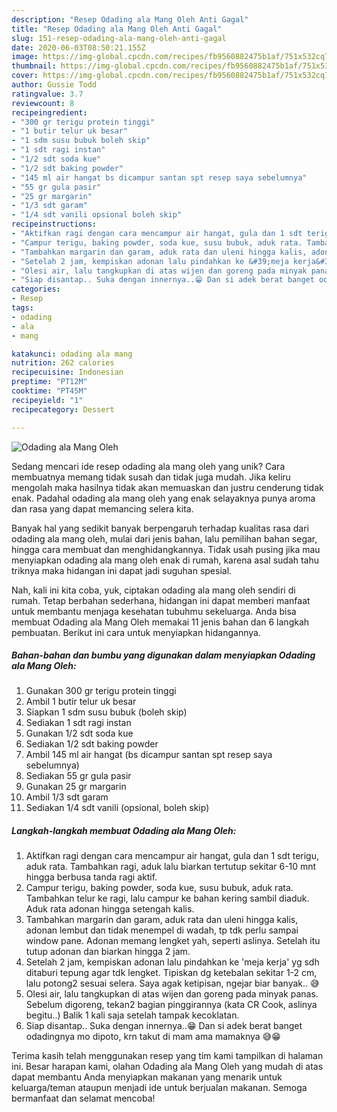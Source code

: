 ```yaml
---
description: "Resep Odading ala Mang Oleh Anti Gagal"
title: "Resep Odading ala Mang Oleh Anti Gagal"
slug: 151-resep-odading-ala-mang-oleh-anti-gagal
date: 2020-06-03T08:50:21.155Z
image: https://img-global.cpcdn.com/recipes/fb9560882475b1af/751x532cq70/odading-ala-mang-oleh-foto-resep-utama.jpg
thumbnail: https://img-global.cpcdn.com/recipes/fb9560882475b1af/751x532cq70/odading-ala-mang-oleh-foto-resep-utama.jpg
cover: https://img-global.cpcdn.com/recipes/fb9560882475b1af/751x532cq70/odading-ala-mang-oleh-foto-resep-utama.jpg
author: Gussie Todd
ratingvalue: 3.7
reviewcount: 8
recipeingredient:
- "300 gr terigu protein tinggi"
- "1 butir telur uk besar"
- "1 sdm susu bubuk boleh skip"
- "1 sdt ragi instan"
- "1/2 sdt soda kue"
- "1/2 sdt baking powder"
- "145 ml air hangat bs dicampur santan spt resep saya sebelumnya"
- "55 gr gula pasir"
- "25 gr margarin"
- "1/3 sdt garam"
- "1/4 sdt vanili opsional boleh skip"
recipeinstructions:
- "Aktifkan ragi dengan cara mencampur air hangat, gula dan 1 sdt terigu, aduk rata. Tambahkan ragi, aduk lalu biarkan tertutup sekitar 6-10 mnt hingga berbusa tanda ragi aktif."
- "Campur terigu, baking powder, soda kue, susu bubuk, aduk rata. Tambahkan telur ke ragi, lalu campur ke bahan kering sambil diaduk. Aduk rata adonan hingga setengah kalis."
- "Tambahkan margarin dan garam, aduk rata dan uleni hingga kalis, adonan lembut dan tidak menempel di wadah, tp tdk perlu sampai window pane. Adonan memang lengket yah, seperti aslinya. Setelah itu tutup adonan dan biarkan hingga 2 jam."
- "Setelah 2 jam, kempiskan adonan lalu pindahkan ke &#39;meja kerja&#39; yg sdh ditaburi tepung agar tdk lengket. Tipiskan dg ketebalan sekitar 1-2 cm, lalu potong2 sesuai selera. Saya agak ketipisan, ngejar biar banyak.. 😅"
- "Olesi air, lalu tangkupkan di atas wijen dan goreng pada minyak panas. Sebelum digoreng, tekan2 bagian pinggirannya (kata CR Cook, aslinya begitu..) Balik 1 kali saja setelah tampak kecoklatan."
- "Siap disantap.. Suka dengan innernya..😁 Dan si adek berat banget odadingnya mo dipoto, krn takut di mam ama mamaknya 😅😁"
categories:
- Resep
tags:
- odading
- ala
- mang

katakunci: odading ala mang 
nutrition: 262 calories
recipecuisine: Indonesian
preptime: "PT12M"
cooktime: "PT45M"
recipeyield: "1"
recipecategory: Dessert

---
```



![Odading ala Mang Oleh](https://img-global.cpcdn.com/recipes/fb9560882475b1af/751x532cq70/odading-ala-mang-oleh-foto-resep-utama.jpg)

Sedang mencari ide resep odading ala mang oleh yang unik? Cara membuatnya memang tidak susah dan tidak juga mudah. Jika keliru mengolah maka hasilnya tidak akan memuaskan dan justru cenderung tidak enak. Padahal odading ala mang oleh yang enak selayaknya punya aroma dan rasa yang dapat memancing selera kita.

Banyak hal yang sedikit banyak berpengaruh terhadap kualitas rasa dari odading ala mang oleh, mulai dari jenis bahan, lalu pemilihan bahan segar, hingga cara membuat dan menghidangkannya. Tidak usah pusing jika mau menyiapkan odading ala mang oleh enak di rumah, karena asal sudah tahu triknya maka hidangan ini dapat jadi suguhan spesial.




Nah, kali ini kita coba, yuk, ciptakan odading ala mang oleh sendiri di rumah. Tetap berbahan sederhana, hidangan ini dapat memberi manfaat untuk membantu menjaga kesehatan tubuhmu sekeluarga. Anda bisa membuat Odading ala Mang Oleh memakai 11 jenis bahan dan 6 langkah pembuatan. Berikut ini cara untuk menyiapkan hidangannya.

<!--inarticleads1-->

##### Bahan-bahan dan bumbu yang digunakan dalam menyiapkan Odading ala Mang Oleh:

1. Gunakan 300 gr terigu protein tinggi
1. Ambil 1 butir telur uk besar
1. Siapkan 1 sdm susu bubuk (boleh skip)
1. Sediakan 1 sdt ragi instan
1. Gunakan 1/2 sdt soda kue
1. Sediakan 1/2 sdt baking powder
1. Ambil 145 ml air hangat (bs dicampur santan spt resep saya sebelumnya)
1. Sediakan 55 gr gula pasir
1. Gunakan 25 gr margarin
1. Ambil 1/3 sdt garam
1. Sediakan 1/4 sdt vanili (opsional, boleh skip)




<!--inarticleads2-->

##### Langkah-langkah membuat Odading ala Mang Oleh:

1. Aktifkan ragi dengan cara mencampur air hangat, gula dan 1 sdt terigu, aduk rata. Tambahkan ragi, aduk lalu biarkan tertutup sekitar 6-10 mnt hingga berbusa tanda ragi aktif.
1. Campur terigu, baking powder, soda kue, susu bubuk, aduk rata. Tambahkan telur ke ragi, lalu campur ke bahan kering sambil diaduk. Aduk rata adonan hingga setengah kalis.
1. Tambahkan margarin dan garam, aduk rata dan uleni hingga kalis, adonan lembut dan tidak menempel di wadah, tp tdk perlu sampai window pane. Adonan memang lengket yah, seperti aslinya. Setelah itu tutup adonan dan biarkan hingga 2 jam.
1. Setelah 2 jam, kempiskan adonan lalu pindahkan ke &#39;meja kerja&#39; yg sdh ditaburi tepung agar tdk lengket. Tipiskan dg ketebalan sekitar 1-2 cm, lalu potong2 sesuai selera. Saya agak ketipisan, ngejar biar banyak.. 😅
1. Olesi air, lalu tangkupkan di atas wijen dan goreng pada minyak panas. Sebelum digoreng, tekan2 bagian pinggirannya (kata CR Cook, aslinya begitu..) Balik 1 kali saja setelah tampak kecoklatan.
1. Siap disantap.. Suka dengan innernya..😁 Dan si adek berat banget odadingnya mo dipoto, krn takut di mam ama mamaknya 😅😁




Terima kasih telah menggunakan resep yang tim kami tampilkan di halaman ini. Besar harapan kami, olahan Odading ala Mang Oleh yang mudah di atas dapat membantu Anda menyiapkan makanan yang menarik untuk keluarga/teman ataupun menjadi ide untuk berjualan makanan. Semoga bermanfaat dan selamat mencoba!
